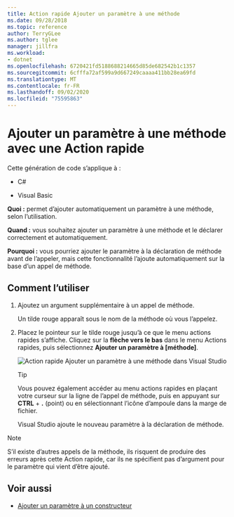```yaml
---
title: Action rapide Ajouter un paramètre à une méthode
ms.date: 09/28/2018
ms.topic: reference
author: TerryGLee
ms.author: tglee
manager: jillfra
ms.workload:
- dotnet
ms.openlocfilehash: 6720421fd5188688214665d85de682542b1c1357
ms.sourcegitcommit: 6cfffa72af599a9d667249caaaa411bb28ea69fd
ms.translationtype: MT
ms.contentlocale: fr-FR
ms.lasthandoff: 09/02/2020
ms.locfileid: "75595863"
---
```

# <a name="add-a-parameter-to-a-method-using-a-quick-action"></a>Ajouter un paramètre à une méthode avec une Action rapide

Cette génération de code s’applique à :

- C#

- Visual Basic

**Quoi :** permet d’ajouter automatiquement un paramètre à une méthode, selon l’utilisation.

**Quand :** vous souhaitez ajouter un paramètre à une méthode et le déclarer correctement et automatiquement.

**Pourquoi :** vous pourriez ajouter le paramètre à la déclaration de méthode avant de l’appeler, mais cette fonctionnalité l’ajoute automatiquement sur la base d’un appel de méthode.

## <a name="how-to-use-it"></a>Comment l’utiliser

1. Ajoutez un argument supplémentaire à un appel de méthode.

   Un tilde rouge apparaît sous le nom de la méthode où vous l’appelez.

2. Placez le pointeur sur le tilde rouge jusqu’à ce que le menu actions rapides s’affiche. Cliquez sur la **flèche vers le bas** dans le menu Actions rapides, puis sélectionnez **Ajouter un paramètre à [méthode]**.

   ![Action rapide Ajouter un paramètre à une méthode dans Visual Studio](media/add-parameter-to-method.png)

   > [!TIP]
   > Vous pouvez également accéder au menu actions rapides en plaçant votre curseur sur la ligne de l’appel de méthode, puis en appuyant sur **CTRL** + **.** (point) ou en sélectionnant l’icône d’ampoule dans la marge de fichier.

   Visual Studio ajoute le nouveau paramètre à la déclaration de méthode.

> [!NOTE]
> S’il existe d’autres appels de la méthode, ils risquent de produire des erreurs après cette Action rapide, car ils ne spécifient pas d’argument pour le paramètre qui vient d’être ajouté.

## <a name="see-also"></a>Voir aussi

- [Ajouter un paramètre à un constructeur](generate-constructor.md#addparameter)

